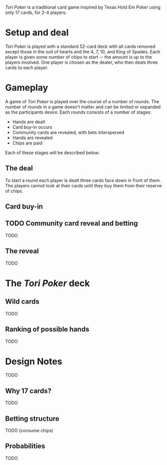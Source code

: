*Tori Poker* is a traditional card game inspired by Texas Hold Em Poker using only 17 cards, for 2-4 players.  

Setup and deal
==============

*Tori Poker* is played with a standard 52-card deck with all cards removed except those in the suit of hearts and the 4, 7, 10, and King of Spades.  Each player is given some number of chips to start -- the amount is up to the players involved.  One player is chosen as the dealer, who then deals three cards to each player.

Gameplay
========

A game of *Tori Poker* is played over the course of a number of rounds.  The number of rounds in a game doesn't matter and can be limited or expanded as the participants desire.  Each rounds consists of a number of stages:

 * Hands are dealt
 * Card buy-in occurs
 * Community cards are revealed, with bets interspersed
 * Hands are revealed
 * Chips are paid

Each of these stages will be described below:

The deal
--------

To start a round each player is dealt three cards face down in front of them.  The players cannot look at their cards until they buy them from their reserve of chips.

Card buy-in
-----------

TODO 
Community card reveal and betting
---------------------------------

TODO

The reveal
----------

TODO

The *Tori Poker* deck
=====================

Wild cards
----------

TODO

Ranking of possible hands
-------------------------

TODO

Design Notes
============

TODO

Why 17 cards?
-------------

TODO

Betting structure
-----------------

TODO (consume chips)

Probabilities
-------------

TODO

